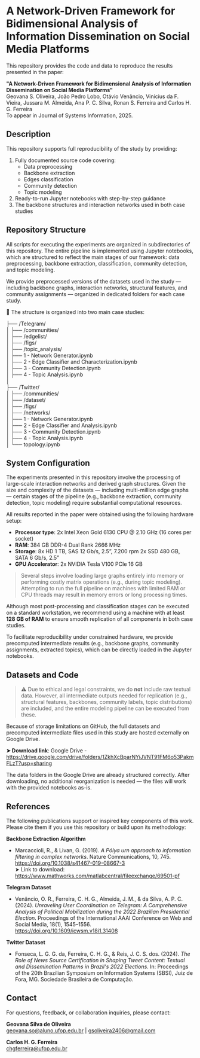 # A Network-Driven Framework for Bidimensional Analysis of Information Dissemination on Social Media Platforms

This repository provides the code and data to reproduce the results presented in the paper:

**"A Network-Driven Framework for Bidimensional Analysis of Information Dissemination on Social Media Platforms"**<br>
Geovana S. Oliveira, João Pedro Lobo, Otávio Venâncio, Vinícius da F. Vieira, Jussara M. Almeida, Ana P. C. Silva, Ronan S. Ferreira and Carlos H. G. Ferreira<br>
To appear in Journal of Systems Information, 2025.


## Description

This repository supports full reproducibility of the study by providing:

1. Fully documented source code covering:
   - Data preprocessing  
   - Backbone extraction  
   - Edges classification  
   - Community detection  
   - Topic modeling  
2. Ready-to-run Jupyter notebooks with step-by-step guidance  
3. The backbone structures and interaction networks used in both case studies

## Repository Structure

All scripts for executing the experiments are organized in subdirectories of this repository. The entire pipeline is implemented using Jupyter notebooks, which are structured to reflect the main stages of our framework: data preprocessing, backbone extraction, classification, community detection, and topic modeling.

We provide preprocessed versions of the datasets used in the study — including backbone graphs, interaction networks, structural features, and community assignments — organized in dedicated folders for each case study.

📁 The structure is organized into two main case studies:

├── /Telegram/<br>
│ ├── /communities/<br>
│ ├── /edgelist/<br>
│ ├── /figs/<br>
│ ├── /topic_analysis/<br>
│ ├── 1 - Network Generator.ipynb <br>
│ ├── 2 - Edge Classifier and Characterization.ipynb <br>
│ ├── 3 - Community Detection.ipynb <br>
│ ├── 4 - Topic Analysis.ipynb <br>
│<br>
├── /Twitter/ <br>
│ ├── /communities/ <br>
│ ├── /dataset/ <br>
│ ├── /figs/ <br>
│ ├── /networks/ <br>
│ ├── 1 - Network Generator.ipynb<br>
│ ├── 2 - Edge Classifier and Analysis.ipynb<br>
│ ├── 3 - Community Detection.ipynb<br>
│ ├── 4 - Topic Analysis.ipynb<br>
│ └── topology.ipynb <br>

## System Configuration

The experiments presented in this repository involve the processing of large-scale interaction networks and derived graph structures. Given the size and complexity of the datasets — including multi-million edge graphs — certain stages of the pipeline (e.g., backbone extraction, community detection, topic modeling) require substantial computational resources.

All results reported in the paper were obtained using the following hardware setup:

- **Processor type**: 2x Intel Xeon Gold 6130 CPU @ 2.10 GHz (16 cores per socket)
- **RAM**: 384 GB DDR-4 Dual Rank 2666 MHz
- **Storage**: 8x HD 1 TB, SAS 12 Gb/s, 2.5”, 7.200 rpm 2x SSD 480 GB, SATA 6 Gb/s, 2.5”
- **GPU Accelerator**: 2x NVIDIA Tesla V100 PCIe 16 GB

> Several steps involve loading large graphs entirely into memory or performing costly matrix operations (e.g., during topic modeling). Attempting to run the full pipeline on machines with limited RAM or CPU threads may result in memory errors or long processing times.

Although most post-processing and classification stages can be executed on a standard workstation, we recommend using a machine with at least **128 GB of RAM** to ensure smooth replication of all components in both case studies.

To facilitate reproducibility under constrained hardware, we provide precomputed intermediate results (e.g., backbone graphs, community assignments, extracted topics), which can be directly loaded in the Jupyter notebooks.

## Datasets and Code

> ⚠️ Due to ethical and legal constraints, we do **not** include raw textual data. However, all intermediate outputs needed for replication (e.g., structural features, backbones, community labels, topic distributions) are included, and the entire modeling pipeline can be executed from these.

Because of storage limitations on GitHub, the full datasets and precomputed intermediate files used in this study are hosted externally on Google Drive.

**➤ Download link**: Google Drive - https://drive.google.com/drive/folders/1ZkhXcBparNYiJVNT91FM6o53PakmFLzT?usp=sharing

The data folders in the Google Drive are already structured correctly. After downloading, no additional reorganization is needed — the files will work with the provided notebooks as-is.

## References

The following publications support or inspired key components of this work. Please cite them if you use this repository or build upon its methodology:

**Backbone Extraction Algorithm**
- Marcaccioli, R., & Livan, G. (2019). *A Pólya urn approach to information filtering in complex networks*. Nature Communications, 10, 745. https://doi.org/10.1038/s41467-019-08667-3 <br>
➤ Link to download: https://www.mathworks.com/matlabcentral/fileexchange/69501-pf

**Telegram Dataset**
- Venâncio, O. R., Ferreira, C. H. G., Almeida, J. M., & da Silva, A. P. C. (2024). *Unraveling User Coordination on Telegram: A Comprehensive Analysis of Political Mobilization during the 2022 Brazilian Presidential Election*. Proceedings of the International AAAI Conference on Web and Social Media, 18(1), 1545–1556. https://doi.org/10.1609/icwsm.v18i1.31408

**Twitter Dataset**
- Fonseca, L. G. G. da, Ferreira, C. H. G., & Reis, J. C. S. dos. (2024). *The Role of News Source Certification in Shaping Tweet Content: Textual and Dissemination Patterns in Brazil's 2022 Elections*. In: Proceedings of the 20th Brazilian Symposium on Information Systems (SBSI), Juiz de Fora, MG. Sociedade Brasileira de Computação.

## Contact

For questions, feedback, or collaboration inquiries, please contact:

**Geovana Silva de Oliveira**  
<geovana.so@aluno.ufop.edu.br> | <gsoliveira2406@gmail.com>

**Carlos H. G. Ferreira**  
<chgferreira@ufop.edu.br>
